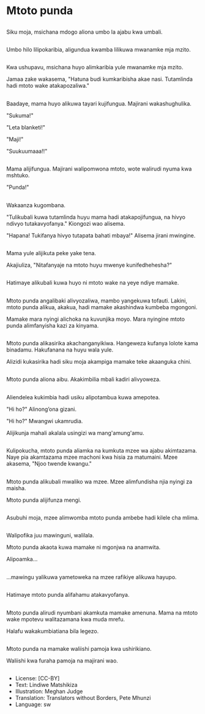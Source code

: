 # Mtoto punda

##
Siku moja, msichana mdogo aliona umbo la ajabu kwa umbali.

##
Umbo hilo lilipokaribia, aligundua kwamba lilikuwa mwanamke mja mzito.

##
Kwa ushupavu, msichana huyo alimkaribia yule mwanamke mja mzito.

Jamaa zake wakasema, "Hatuna budi kumkaribisha akae nasi. Tutamlinda hadi mtoto wake atakapozaliwa."

##
Baadaye, mama huyo alikuwa tayari kujifungua. Majirani wakashughulika.

"Sukuma!"

"Leta blanketi!"

"Maji!"

"Suukuumaaa!!"

##
Mama alijifungua. Majirani walipomwona mtoto, wote walirudi nyuma kwa mshtuko.

"Punda!"

##
Wakaanza kugombana.

"Tulikubali kuwa tutamlinda huyu mama hadi atakapojifungua, na hivyo ndivyo tutakavyofanya." Kiongozi wao alisema.

"Hapana! Tukifanya hivyo tutapata bahati mbaya!" Alisema jirani mwingine.

##
Mama yule alijikuta peke yake tena.

Akajiuliza, "Nitafanyaje na mtoto huyu mwenye kunifedhehesha?"

##
Hatimaye alikubali kuwa huyo ni mtoto wake na yeye ndiye mamake.

##
Mtoto punda angalibaki alivyozaliwa, mambo yangekuwa tofauti. Lakini, mtoto punda alikua, akakua, hadi mamake akashindwa kumbeba mgongoni.

Mamake mara nyingi alichoka na kuvunjika moyo. Mara nyingine mtoto punda alimfanyisha kazi za kinyama.

##
Mtoto punda alikasirika akachanganyikiwa. Hangeweza kufanya lolote kama binadamu. Hakufanana na huyu wala yule.

Alizidi kukasirika hadi siku moja akampiga mamake teke akaanguka chini.

##
Mtoto punda aliona aibu. Akakimbilia mbali kadiri alivyoweza.

##
Aliendelea kukimbia hadi usiku alipotambua kuwa amepotea.

"Hi ho?" Alinong’ona gizani.

"Hi ho?" Mwangwi ukamrudia.

Alijikunja mahali akalala usingizi wa mang'amung'amu.

##
Kulipokucha, mtoto punda aliamka na kumkuta mzee wa ajabu akimtazama. Naye pia akamtazama mzee machoni kwa hisia za matumaini. Mzee akasema, "Njoo twende kwangu."

##
Mtoto punda alikubali mwaliko wa mzee. Mzee alimfundisha njia nyingi za maisha.

Mtoto punda alijifunza mengi.

##
Asubuhi moja, mzee alimwomba mtoto punda ambebe hadi kilele cha mlima.

##
Walipofika juu mawinguni, walilala.

Mtoto punda akaota kuwa mamake ni mgonjwa na anamwita.

Alipoamka...

##
...mawingu yalikuwa yametoweka na mzee rafikiye alikuwa hayupo.

##
Hatimaye mtoto punda alifahamu atakavyofanya.

##
Mtoto punda alirudi nyumbani akamkuta mamake amenuna. Mama na mtoto wake mpotevu walitazamana kwa muda mrefu.

Halafu wakakumbiatiana bila legezo.

##
Mtoto punda na mamake waliishi pamoja kwa ushirikiano.

Waliishi kwa furaha pamoja na majirani wao.

##
* License: [CC-BY]
* Text: Lindiwe Matshikiza
* Illustration: Meghan Judge
* Translation: Translators without Borders, Pete Mhunzi
* Language: sw
